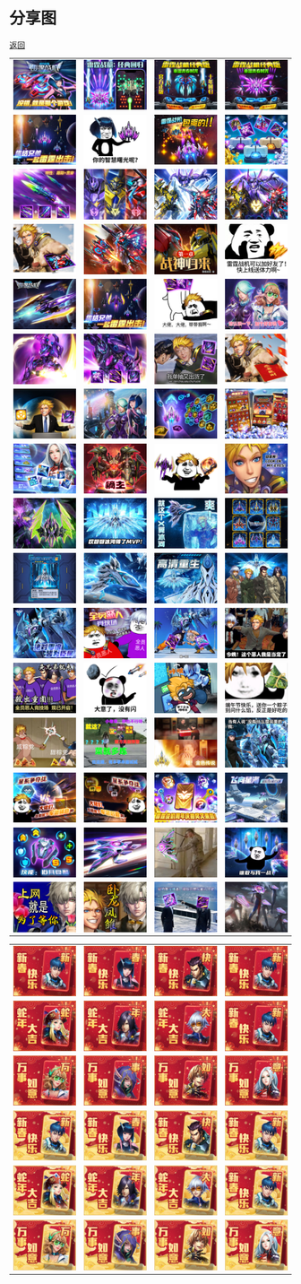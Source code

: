 # 分享图

[返回](../)

|                     |                     |                     |                     |
| ------------------- | ------------------- | ------------------- | ------------------- |
| ![](./share001.jpg) | ![](./share002.jpg) | ![](./share003.jpg) | ![](./share004.jpg) |
| ![](./share005.jpg) | ![](./share006.jpg) | ![](./share007.jpg) | ![](./share008.jpg) |
| ![](./share009.jpg) | ![](./share010.jpg) | ![](./share011.jpg) | ![](./share012.jpg) |
| ![](./share013.jpg) | ![](./share014.jpg) | ![](./share015.jpg) | ![](./share016.jpg) |
| ![](./share017.jpg) | ![](./share018.jpg) | ![](./share019.jpg) | ![](./share020.jpg) |
| ![](./share021.jpg) | ![](./share022.jpg) | ![](./share023.jpg) | ![](./share024.jpg) |
| ![](./share025.jpg) | ![](./share026.jpg) | ![](./share027.jpg) | ![](./share028.jpg) |
| ![](./share029.jpg) | ![](./share030.jpg) | ![](./share031.jpg) | ![](./share032.jpg) |
| ![](./share033.jpg) | ![](./share034.jpg) | ![](./share035.jpg) | ![](./share036.jpg) |
| ![](./share037.jpg) | ![](./share038.jpg) | ![](./share039.jpg) | ![](./share040.jpg) |
| ![](./share041.jpg) | ![](./share042.jpg) | ![](./share043.jpg) | ![](./share044.jpg) |
| ![](./share045.jpg) | ![](./share046.jpg) | ![](./share047.jpg) | ![](./share048.jpg) |
| ![](./share049.jpg) | ![](./share050.jpg) | ![](./share051.jpg) | ![](./share052.jpg) |
| ![](./share053.jpg) | ![](./share054.jpg) | ![](./share055.jpg) | ![](./share056.jpg) |
| ![](./share057.jpg) | ![](./share058.jpg) | ![](./share059.jpg) | ![](./share060.jpg) |
| ![](./share061.jpg) | ![](./share062.jpg) | ![](./share063.jpg) | ![](./share064.jpg) |

<!-- https://wxmini-cdn.jj5agame.com/clover/share/share001.jpg -->

|                     |                     |                     |                     |
| ------------------- | ------------------- | ------------------- | ------------------- |
| ![](./card-01.jpg)  | ![](./card-02.jpg)  | ![](./card-03.jpg)  | ![](./card-01.jpg)  |
| ![](./card-05.jpg)  | ![](./card-06.jpg)  | ![](./card-07.jpg)  | ![](./card-01.jpg)  |
| ![](./card-09.jpg)  | ![](./card-10.jpg)  | ![](./card-11.jpg)  | ![](./card-12.jpg)  |
| ![](./card-01g.jpg) | ![](./card-02g.jpg) | ![](./card-03g.jpg) | ![](./card-01g.jpg) |
| ![](./card-05g.jpg) | ![](./card-06g.jpg) | ![](./card-07g.jpg) | ![](./card-01g.jpg) |
| ![](./card-09g.jpg) | ![](./card-10g.jpg) | ![](./card-11g.jpg) | ![](./card-12g.jpg) |

